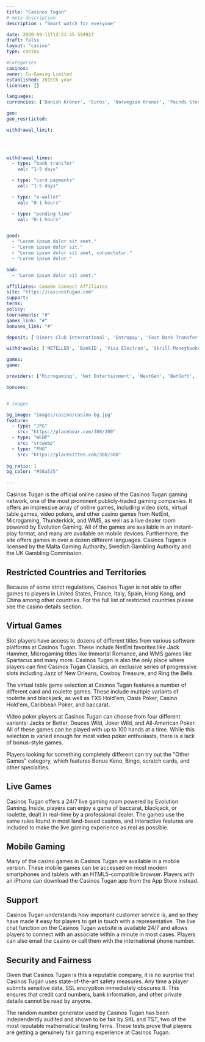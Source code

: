 ```yaml
---
title: "Casinos Tugan"
# meta description
description : "Smart watch for everyone"

date: 2020-09-11T12:51:45.594927
draft: false
layout: "casino" 
type: casino

#categories
casinos: 
owner: Co-Gaming Limited
established: 2015th year
licences: []

languages: 
currencies: ['Danish Kroner', 'Euros', 'Norwegian Kroner', 'Pounds Sterling', 'Swedish Kronor', 'United States Dollars']

geo: 
geo_resrticted: 

withdrawal_limit:

  
  

withdrawal_times:
  - type: "bank transfer"
    val: "1-5 days"

  - type: "card payments"
    val: "1-5 days"

  - type: "e-wallet"
    val: "0-1 hours"

  - type: "pending time"
    val: "0-1 hours"


good:
  - "Lorem ipsum dolor sit amet."
  - "Lorem ipsum dolor sit."
  - "Lorem ipsum dolor sit amet, consectetur."
  - "Lorem ipsum dolor."

bad:
  - "Lorem ipsum dolor sit amet."

affiliates: ComeOn Connect Affiliates
site: "https://casinostugan.com"
support: 
terms:
policy:
tournaments: "#"
games_link: "#"
bonuses_link: "#"

deposit: ['Diners Club International', 'Entropay', 'Fast Bank Transfer', 'FundSend', 'Maestro', 'MasterCard', 'Neteller', 'Online Bank Transfer', 'Paysafe Card', 'POLi', 'PugglePay', 'Siru Mobile', 'Skrill', 'Skrill 1-Tap', 'Trustly', 'Ukash', 'Visa', 'Visa Debit', 'Visa Electron', 'WebMoney']

withdrawals: ['NETELLER', 'BankID', 'Visa Electron', 'Skrill-Moneybookers', 'Visa', 'MasterCard', 'Direct Bank Transfer', 'Trustly', 'Maestro', 'Visa Debit']

games: 
game:

providers: ['Microgaming', 'Net Entertainment', 'NextGen', 'BetSoft', 'Evolution Gaming', 'Quickspin', 'Big Time Gaming', 'lightningboxgames', 'Thunderkick', 'Genesis Gaming', 'Yggdrasil', 'Rabcat', 'Playtech', 'Leander Games', '2by2 Gaming', 'Ash Gaming', 'Push Gaming', 'NoLimitCity', 'bluberi', 'GamesOS', 'Geco Gaming']

bonuses:


# images

bg_image: "images/casino/casino-bg.jpg"  
feature:
  - type: "JPG" 
    src: "https://placebear.com/300/300"
  - type: "WEBP"
    src: "srcwebp"
  - type: "PNG"
    src: "https://placekitten.com/300/300"  
 
bg_ratio: 1 
bg_color: "#58a525"  

---
```


Casinos Tugan is the official online casino of the Casinos Tugan gaming network, one of the most prominent publicly-traded gaming companies. It offers an impressive array of online games, including video slots, virtual table games, video pokers, and other casino games from NetEnt, Microgaming, Thunderkick, and WMS, as well as a live dealer room powered by Evolution Gaming. All of the games are available in an instant-play format, and many are available on mobile devices. Furthermore, the site offers games in over a dozen different languages. Casinos Tugan is licensed by the Malta Gaming Authority, Swedish Gambling Authority and the UK Gambling Commission.

## Restricted Countries and Territories
Because of some strict regulations, Casinos Tugan is not able to offer games to players in United States, France, Italy, Spain, Hong Kong, and China among other countries. For the full list of restricted countries please see the casino details section.

## Virtual Games
Slot players have access to dozens of different titles from various software platforms at Casinos Tugan. These include NetEnt favorites like Jack Hammer, Microgaming titles like Immortal Romance, and WMS games like Spartacus and many more. Casinos Tugan is also the only place where players can find Casinos Tugan Classics, an exclusive series of progressive slots including Jazz of New Orleans, Cowboy Treasure, and Ring the Bells.

The virtual table game selection at Casinos Tugan features a number of different card and roulette games. These include multiple variants of roulette and blackjack, as well as TXS Hold'em, Oasis Poker, Casino Hold'em, Caribbean Poker, and baccarat.

Video poker players at Casinos Tugan can choose from four different variants: Jacks or Better, Deuces Wild, Joker Wild, and All-American Poker. All of these games can be played with up to 100 hands at a time. While this selection is varied enough for most video poker enthusiasts, there is a lack of bonus-style games.

Players looking for something completely different can try out the "Other Games" category, which features Bonus Keno, Bingo, scratch cards, and other specialties.

## Live Games
Casinos Tugan offers a 24/7 live gaming room powered by Evolution Gaming. Inside, players can enjoy a game of baccarat, blackjack, or roulette, dealt in real-time by a professional dealer. The games use the same rules found in most land-based casinos, and interactive features are included to make the live gaming experience as real as possible.

## Mobile Gaming
Many of the casino games in Casinos Tugan are available in a mobile version. These mobile games can be accessed on most modern smartphones and tablets with an HTML5-compatible browser. Players with an iPhone can download the Casinos Tugan app from the App Store instead.

## Support
Casinos Tugan understands how important customer service is, and so they have made it easy for players to get in touch with a representative. The live chat function on the Casinos Tugan website is available 24/7 and allows players to connect with an associate within a minute in most cases. Players can also email the casino or call them with the international phone number.

## Security and Fairness
Given that Casinos Tugan is this a reputable company, it is no surprise that Casinos Tugan uses state-of-the-art safety measures. Any time a player submits sensitive data, SSL encryption immediately obscures it. This ensures that credit card numbers, bank information, and other private details cannot be read by anyone.

The random number generator used by Casinos Tugan has been independently audited and shown to be fair by SKL and TST, two of the most reputable mathematical testing firms. These tests prove that players are getting a genuinely fair gaming experience at Casinos Tugan.